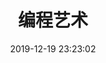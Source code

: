 ---
menu: true
layout: categories 
category: coding
title: 编程艺术
header-img: img/home-bg.jpg
date: 2019-12-19 23:23:02
description: 编程应该被当做艺术
---
